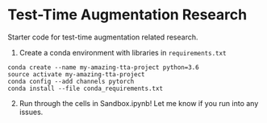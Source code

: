 # Test-Time Augmentation Research
Starter code for test-time augmentation related research. 

1. Create a conda environment with libraries in ``requirements.txt``

```
conda create --name my-amazing-tta-project python=3.6
source activate my-amazing-tta-project
conda config --add channels pytorch
conda install --file conda_requirements.txt
```

2. Run through the cells in Sandbox.ipynb! Let me know if you run into any issues.
